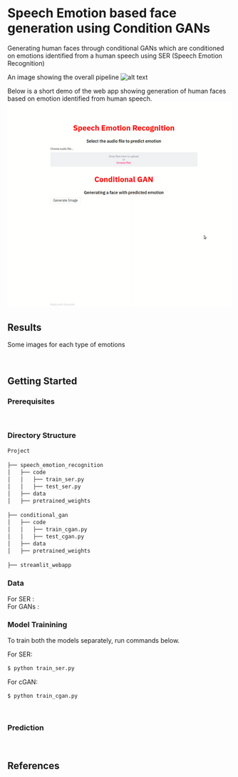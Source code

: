 # Speech Emotion based face generation using Condition GANs
Generating human faces through conditional GANs which are conditioned on emotions identified from a human speech using SER (Speech Emotion Recognition)

An image showing the overall pipeline
![alt text](images/pipeline.jpeg 'ser')

Below is a short demo of the web app showing generation of human faces based on emotion identified from human speech.
![alt text](images/demo.gif)

## Results

Some images for each type of emotions
 
<br/>

## Getting Started

### Prerequisites

<br/>

### Directory Structure
> 

    Project
    
    ├── speech_emotion_recognition
    │   ├── code
    │   │   ├── train_ser.py
    │   │   ├── test_ser.py
    │   ├── data
    │   ├── pretrained_weights
    
    ├── conditional_gan
    │   ├── code
    │   │   ├── train_cgan.py
    │   │   ├── test_cgan.py
    │   ├── data
    │   ├── pretrained_weights
    
    ├── streamlit_webapp

### Data
For SER : 
<br/>
For GANs : 
<br/>

### Model Trainining 

To train both the models separately, run commands below. 

For SER:
```bash
$ python train_ser.py
```

For cGAN:
```bash
$ python train_cgan.py
```
<br>

### Prediction

<br/>

## References

<br/>

